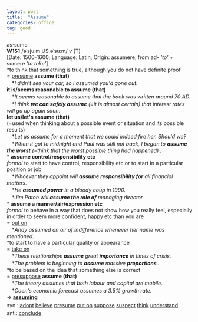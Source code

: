 ```yaml
---
layout: post
title:  "Assume"
categories: office
tag: good
---
```

<DIV style="MARGIN: 0px 0px 5px">as<B>·</B>sume<BR><B>W1S1</B> /əˈsjuːm US əˈsuːm/ <I>v</I> [T] <BR>[Date: 1500-1600; Language: Latin; Origin: assumere, from ad- <I>'to'</I> + sumere <I>'to take'</I>]<BR>*to think that something is true, although you do not have definite proof<BR>= <A href="{{ site.baseurl }}/presume"><U>presume</U></A> <B>assume (that)</B><BR>　*<I>I didn't see your car, so I assumed you'd gone out.</I><BR><B>it is/seems reasonable to assume (that)</B><BR>　*<I>It seems reasonable to assume that the book was written around 70 AD.</I><BR>　*<I>I think <B>we can safely assume</B> (=it is almost certain) that interest rates will go up again soon.</I><BR><B>let us/let's assume (that)</B><BR>(=used when thinking about a possible event or situation and its possible results)<BR>　*<I>Let us assume for a moment that we could indeed fire her. Should we?</I><BR>　*<I>When it got to midnight and Paul was still not back, I began to <B>assume the worst</B> (=think that the worst possible thing had happened) .</I><BR>* <B>assume control/responsibility etc</B><BR><I>formal</I> to start to have control, responsibility etc or to start in a particular position or job<BR>　*<I>Whoever they appoint will <B>assume responsibility for</B> all financial matters.</I><BR>　*<I>He <B>assumed power</B> in a bloody coup in 1990.</I><BR>　*<I>Jim Paton will <B>assume the role of</B> managing director.</I><BR>* <B>assume a manner/air/expression etc</B><BR><I>formal</I> to behave in a way that does not show how you really feel, especially in order to seem more confident, happy etc than you are<BR>= <A href="{{ site.baseurl }}/put%20on"><U>put on</U></A><BR>　*<I>Andy assumed an air of indifference whenever her name was mentioned.</I><BR>*to start to have a particular quality or appearance<BR>= <A href="{{ site.baseurl }}/take%20on"><U>take on</U></A><BR>　*<I>These relationships <B>assume</B> great <B>importance</B> in times of crisis.</I><BR>　*<I>The problem is beginning to <B>assume</B> massive <B>proportions</B> .</I><BR>*to be based on the idea that something else is correct<BR>= <A href="{{ site.baseurl }}/presuppose"><U>presuppose</U></A> <B>assume (that)</B><BR>　*<I>The theory assumes that both labour and capital are mobile.</I><BR>　*<I>Coen's economic forecast assumes a 3.5% growth rate.</I><BR>→<B> <A href="{{ site.baseurl }}/assuming"><U>assuming</U></A></B></DIV>
<DIV style="MARGIN: 0px 0px 5px">
<DIV style="MARGIN: 4px 0px">syn.: <A href="{{ site.baseurl }}/adopt"><U>adopt</U></A> <A href="{{ site.baseurl }}/believe"><U>believe</U></A> <A href="{{ site.baseurl }}/presume"><U>presume</U></A> <A href="{{ site.baseurl }}/put%20on"><U>put on</U></A> <A href="{{ site.baseurl }}/suppose"><U>suppose</U></A> <A href="{{ site.baseurl }}/suspect"><U>suspect</U></A> <A href="{{ site.baseurl }}/think"><U>think</U></A> <A href="{{ site.baseurl }}/understand"><U>understand</U></A></DIV>
<DIV style="MARGIN: 4px 0px">ant.: <A href="{{ site.baseurl }}/conclude"><U>conclude</U></A></DIV></DIV>
